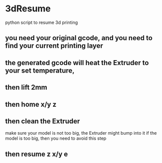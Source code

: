 # 3dResume
python script to resume 3d printing
## you need your original gcode, and you need to find your current printing layer
## the generated gcode will heat the Extruder to your set temperature, 
## then lift 2mm
## then home x/y z
## then clean the Extruder 
make sure your model is not too big, the Extruder might bump into it if the model is too big, then you need to avoid this step
## then resume z x/y e


